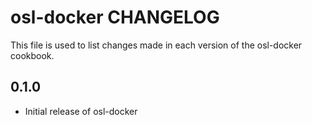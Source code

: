 osl-docker CHANGELOG
====================
This file is used to list changes made in each version of the
osl-docker cookbook.

0.1.0
-----
- Initial release of osl-docker

